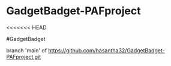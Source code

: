 # GadgetBadget-PAFproject

<<<<<<< HEAD

#GadgetBadget



branch 'main' of
https://github.com/hasantha32/GadgetBadget-PAFproject.git
